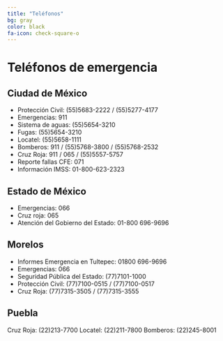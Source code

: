 ```yaml
---
title: "Teléfonos"
bg: gray
color: black
fa-icon: check-square-o
---
```


# Teléfonos de emergencia

## Ciudad de México

* Protección Civil: (55)5683-2222 / (55)5277-4177
* Emergencias: 911
* Sistema de aguas: (55)5654-3210
* Fugas: (55)5654-3210
* Locatel: (55)5658-1111
* Bomberos: 911 / (55)5768-3800 / (55)5768-2532
* Cruz Roja: 911 / 065 / (55)5557-5757
* Reporte fallas CFE: 071
* Información IMSS: 01-800-623-2323

## Estado de México

* Emergencias: 066
* Cruz roja: 065
* Atención del Gobierno del Estado: 01-800 696-9696

## Morelos

* Informes Emergencia en Tultepec: 01800 696-9696
* Emergencias: 066
* Seguridad Pública del Estado: (77)7101-1000
* Protección Civil: (77)7100-0515 / (77)7100-0517
* Cruz Roja: (77)7315-3505 /  (77)7315-3555


## Puebla

Cruz Roja:  (22)213-7700
Locatel: (22)211-7800
Bomberos: (22)245-8001
